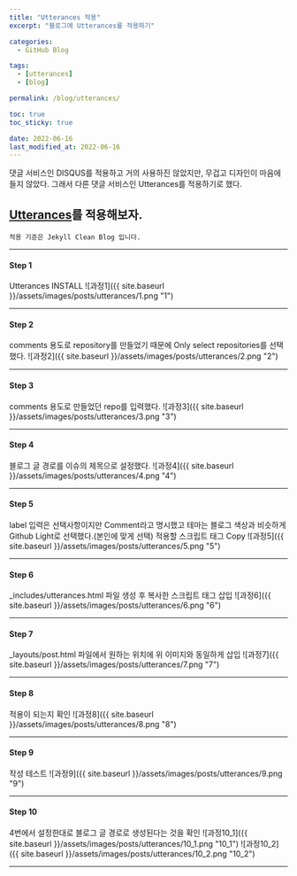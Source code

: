 ```yaml
---
title: "Utterances 적용"
excerpt: "블로그에 Utterances를 적용하기"

categories:
  - GitHub Blog

tags:
  - [utterances]
  - [blog]

permalink: /blog/utterances/

toc: true
toc_sticky: true

date: 2022-06-16
last_modified_at: 2022-06-16
---
```


댓글 서비스인 DISQUS를 적용하고 거의 사용하진 않았지만, 무겁고 디자인이 마음에 들지 않았다.
그래서 다른 댓글 서비스인 Utterances를 적용하기로 했다.
## [Utterances](https://github.com/apps/utterances)를 적용해보자.
`적용 기준은 Jekyll Clean Blog 입니다.`
* * *

#### Step 1
Utterances INSTALL
![과정1]({{ site.baseurl }}/assets/images/posts/utterances/1.png "1")
* * *

#### Step 2
comments 용도로 repository를 만들었기 때문에 Only select repositories를 선택했다.
![과정2]({{ site.baseurl }}/assets/images/posts/utterances/2.png "2")
* * *

#### Step 3
comments 용도로 만들었던 repo를 입력했다.
![과정3]({{ site.baseurl }}/assets/images/posts/utterances/3.png "3")
* * *

#### Step 4
블로그 글 경로를 이슈의 제목으로 설정했다.
![과정4]({{ site.baseurl }}/assets/images/posts/utterances/4.png "4")
* * *

#### Step 5
label 입력은 선택사항이지만 Comment라고 명시했고 테마는 블로그 색상과 비슷하게 Github Light로 선택했다.(본인에 맞게 선택)
적용할 스크립트 태그 Copy
![과정5]({{ site.baseurl }}/assets/images/posts/utterances/5.png "5")
* * *

#### Step 6
_includes/utterances.html 파일 생성 후 복사한 스크립트 태그 삽입
![과정6]({{ site.baseurl }}/assets/images/posts/utterances/6.png "6")
* * *

#### Step 7
_layouts/post.html 파일에서 원하는 위치에 위 이미지와 동일하게 삽입
![과정7]({{ site.baseurl }}/assets/images/posts/utterances/7.png "7")
* * *

#### Step 8
적용이 되는지 확인
![과정8]({{ site.baseurl }}/assets/images/posts/utterances/8.png "8")
* * *

#### Step 9
작성 테스트
![과정9]({{ site.baseurl }}/assets/images/posts/utterances/9.png "9")
* * *

#### Step 10
4번에서 설정한대로 블로그 글 경로로 생성된다는 것을 확인
![과정10_1]({{ site.baseurl }}/assets/images/posts/utterances/10_1.png "10_1")
![과정10_2]({{ site.baseurl }}/assets/images/posts/utterances/10_2.png "10_2")
* * *